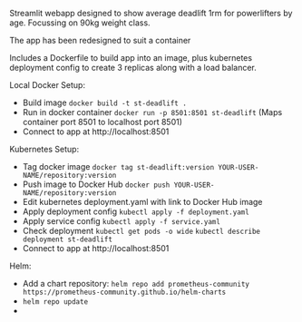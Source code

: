 Streamlit webapp designed to show average deadlift 1rm for powerlifters by age.
Focussing on 90kg weight class.

The app has been redesigned to suit a container

Includes a Dockerfile to build app into an image, plus kubernetes deployment config to create 3 replicas along with a load balancer.

Local Docker Setup:

- Build image `docker build -t st-deadlift .`
- Run in docker container `docker run -p 8501:8501 st-deadlift` (Maps container port 8501 to localhost port 8501)
- Connect to app at http://localhost:8501

Kubernetes Setup:
- Tag docker image `docker tag st-deadlift:version YOUR-USER-NAME/repository:version`
- Push image to Docker Hub `docker push YOUR-USER-NAME/repository:version`
- Edit kubernetes deployment.yaml with link to Docker Hub image
- Apply deployment config `kubectl apply -f deployment.yaml`
- Apply service config `kubectl apply -f service.yaml`
- Check deployment `kubectl get pods -o wide` `kubectl describe deployment st-deadlift`
- Connect to app at http://localhost:8501

Helm:
- Add a chart repository: `helm repo add prometheus-community https://prometheus-community.github.io/helm-charts`
- `helm repo update`
- 